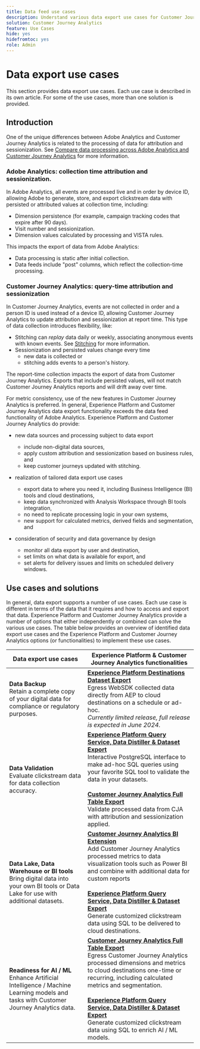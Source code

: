 ```yaml
---
title: Data feed use cases
description: Understand various data export use cases for Customer Journey Analytics
solution: Customer Journey Analytics
feature: Use Cases
hide: yes
hidefromtoc: yes
role: Admin
---
```


# Data export use cases

This section provides data export use cases. Each use case is described in its own article. For some of the use cases, more than one solution is provided.

## Introduction

One of the unique differences between Adobe Analytics and Customer Journey Analytics is related to the processing of data for attribution and sessionization. See [Compare data processing across Adobe Analytics and Customer Journey Analytics](/help/getting-started/aa-vs-cja/data-processing-comparisons.md) for more information.

### Adobe Analytics: collection time attribution and sessionization.

In Adobe Analytics, all events are processed live and in order by device ID, allowing Adobe to generate, store, and export clickstream data with persisted or attributed values at collection time, including:

* Dimension persistence (for example, campaign tracking codes that expire after 90 days).
* Visit number and sessionization.
* Dimension values calculated by processing and VISTA rules.
  
This impacts the export of data from Adobe Analytics:

* Data processing is static after initial collection.
* Data feeds include "post" columns, which reflect the collection-time processing.
  

### Customer Journey Analytics: query-time attribution and sessionization

In Customer Journey Analytics, events are not collected in order and a person ID is used instead of a device ID, allowing Customer Journey Analytics to update attribution and sessionization at report time. This type of data collection introduces flexibility, like:

* Stitching can _replay_ data daily or weekly, associating anonymous events with known events. See [Stitching](../../stitching/overview.md) for more information.
* Sessionization and persisted values change every time
  * new data is collected or 
  * stitching adds events to a person's history.

The report-time collection impacts the export of data from Customer Journey Analytics. Exports that include persisted values, will not match Customer Journey Analytics reports and will drift away over time.

For metric consistency, use of the new features in Customer Journey Analytics is preferred. In general, Experience Platform and Customer Journey Analytics data export functionality exceeds the data feed functionality of Adobe Analytics. Experience Platform and Customer Journey Analytics do provide:

* new data sources and processing subject to data export

  * include non-digital data sources,
  * apply custom attribution and sessionization based on business rules, and
  * keep customer journeys updated with stitching.

* realization of tailored data export use cases

  * export data to where you need it, including Business Intelligence (BI) tools and cloud destinations,
  * keep data synchronized with Analysis Workspace through BI tools integration,
  * no need to replicate processing logic in your own systems,
  * new support for calculated metrics, derived fields and segmentation, and

* consideration of security and data governance by design

  * monitor all data export by user and destination,
  * set limits on what data is available for export, and
  * set alerts for delivery issues and limits on scheduled delivery windows.


## Use cases and solutions

In general, data export supports a number of use cases. Each use case is different in terms of the data that it requires and how to access and export that data. Experience Platform and Customer Journey Analytics provide a number of options that either independently or combined can solve the various use cases. The table below provides an overview of identified data export use cases and the Experience Platform and Customer Journey Analytics options (or functionalities) to implement these use cases.  

| Data export use cases | Experience Platform & Customer Journey Analytics functionalities |
|---|---|
| **Data Backup**<br/>Retain a complete copy of your digital data for compliance or regulatory purposes. | [**Experience Platform Destinations Dataset Export**](https://experienceleague.adobe.com/en/docs/experience-platform/destinations/ui/activate/export-datasets)<br/>Egress WebSDK collected data directly from AEP to cloud destinations on a schedule or ad-hoc.<br/>*Currently limited release, full release is expected in June 2024.* |
| **Data Validation**<br/>Evaluate clickstream data for data collection accuracy. | [**Experience Platform Query Service, Data Distiller & Dataset Export**](queryservice-datadistiller-datasetexport.md)<br/> Interactive PostgreSQL interface to make ad-hoc SQL queries using your favorite SQL tool to validate the data in your datasets.<br/><br/>[**Customer Journey Analytics Full Table Export**](../../analysis-workspace/export/export-cloud.md)<br/>Validate processed data from CJA with attribution and sessionization applied. |
| **Data Lake, Data Warehouse or BI tools**<br/>Bring digital data into your own BI tools or Data Lake for use with additional datasets. | [**Customer Journey Analytics BI Extension**](../../data-views/bi-extension.md)<br/>Add Customer Journey Analytics processed metrics to data visualization tools such as Power BI and combine with additional data for custom reports<br/><br/>[**Experience Platform Query Service, Data Distiller & Dataset Export**](queryservice-datadistiller-datasetexport.md)<br>Generate customized clickstream data using SQL to be delivered to cloud destinations. |
| **Readiness for AI / ML**<br/>Enhance Artificial Intelligence / Machine Learning models and tasks with Customer Journey Analytics data. | [**Customer Journey Analytics Full Table Export**](../../analysis-workspace/export/export-cloud.md)<br/>Egress Customer Journey Analytics processed dimensions and metrics to cloud destinations one-time or recurring, including calculated metrics and segmentation.<br/><br/>[**Experience Platform Query Service, Data Distiller & Dataset Export**](queryservice-datadistiller-datasetexport.md.md)<br/>Generate customized clickstream data using SQL to enrich AI / ML models. |

